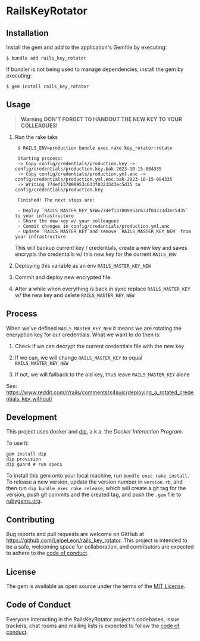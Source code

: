 # RailsKeyRotator

## Installation

Install the gem and add to the application's Gemfile by executing:

    $ bundle add rails_key_rotator

If bundler is not being used to manage dependencies, install the gem by executing:

    $ gem install rails_key_rotator

## Usage

> **Warning**
> **DON'T FORGET TO HANDOUT THE NEW KEY TO YOUR COLLEAGUES!**

1. Run the rake taks

        $ RAILS_ENV=production bundle exec rake key_rotator:rotate

        Starting process:
        -> Copy config/credentials/production.key -> config/credentials/production.key.bak-2023-10-15-084335
        -> Copy config/credentials/production.yml.enc -> config/credentials/production.yml.enc.bak-2023-10-15-084335
        -> Writing 774ef137809953c633f03233d3ec5d35 to config/credentials/production.key

        Finished! The next steps are:

        - Deploy `RAILS_MASTER_KEY_NEW=774ef137809953c633f03233d3ec5d35` to your infrastructure
        - Share the new key w/ your colleagues
        - Commit changes in config/credentials/production.yml.enc
        - Update `RAILS_MASTER_KEY`and remove `RAILS_MASTER_KEY_NEW` from your infrastructure

    This will backup current key / credentials, create a new key and saves encrypts the credentails w/ this new key for the current `RAILS_ENV`


2. Deploying this variable as an env `RAILS_MASTER_KEY_NEW`

3. Commit and deploy new encrypted file.

4. After a while when everything is back in sync replace `RAILS_MASTER_KEY` w/ the new key and delete `RAILS_MASTER_KEY_NEW`

## Process

When we've defined `RAILS_MASTER_KEY_NEW` it means we are rotating the encryption key for our credentials. What we want to do then is:

1. Check if we can decrypt the current credentials file with the new key

2. If we can, we will change `RAILS_MASTER_KEY` to equal `RAILS_MASTER_KEY_NEW`

3. If not, we will fallback to the old key, thus leave `RAILS_MASTER_KEY` alone

See: https://www.reddit.com/r/rails/comments/x4sujc/deploying_a_rotated_credentials_key_without/


## Development

This project uses docker and [dip](https://github.com/bibendi/dip), a.k.a. the _Docker Interaction Program._

To use it:
```shell
gem install dip
dip provision
dip guard # run specs
```

To install this gem onto your local machine, run `bundle exec rake install`. To release a new version, update the version number in `version.rb`, and then run `dip bundle exec rake release`, which will create a git tag for the version, push git commits and the created tag, and push the `.gem` file to [rubygems.org](https://rubygems.org).

## Contributing

Bug reports and pull requests are welcome on GitHub at <https://github.com/LeipeLeon/rails_key_rotator>. This project is intended to be a safe, welcoming space for collaboration, and contributors are expected to adhere to the [code of conduct](https://github.com/LeipeLeon/rails_key_rotator/blob/master/CODE_OF_CONDUCT.md).

## License

The gem is available as open source under the terms of the [MIT License](https://opensource.org/licenses/MIT).

## Code of Conduct

Everyone interacting in the RailsKeyRotator project's codebases, issue trackers, chat rooms and mailing lists is expected to follow the [code of conduct](https://github.com/LeipeLeon/rails_key_rotator/blob/master/CODE_OF_CONDUCT.md).
